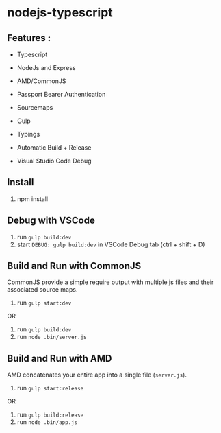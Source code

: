 # nodejs-typescript
## Features :

* Typescript 
* NodeJs and Express
* AMD/CommonJS
* Passport Bearer Authentication
* Sourcemaps

* Gulp
* Typings
* Automatic Build + Release
* Visual Studio Code Debug 

## Install
1. npm install

## Debug with VSCode

1. run `gulp build:dev`
2. start `DEBUG: gulp build:dev` in VSCode Debug tab (ctrl + shift + D)

## Build and Run with CommonJS
CommonJS provide a simple require output with multiple js files and their associated source maps.

1. run `gulp start:dev`

OR

1. run `gulp build:dev`
2. run `node .bin/server.js`

## Build and Run with AMD
AMD concatenates your entire app into a single file (`server.js`).

1. run `gulp start:release`

OR

1. run `gulp build:release`
2. run `node .bin/app.js`
